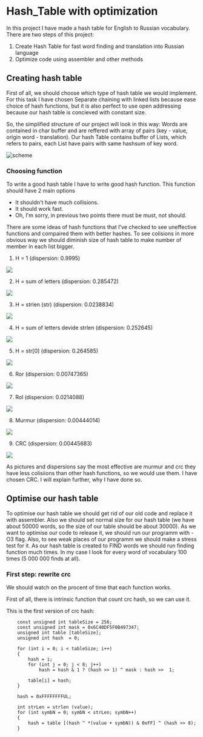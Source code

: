 # Hash_Table with optimization
In this project I have made a hash table for English to Russian vocabulary. 
There are two steps of this project: 
1) Create Hash Table for fast word finding and translation into Russian language
2) Optimize code using assembler and other methods

## Creating hash table

First of all, we should choose which type of hash table we would implement. For this task I have chosen Separate chaining with linked lists because ease choice of hash functions, but it is also perfect to use open addressing because our hash table is concieved with constant size.

So, the  simplified structure of our project will look in this way:
Words are contained in char buffer and are reffered with array of pairs (key - value, origin word - translation). Our hash Table contains buffer of Lists, which refers to pairs, each List have pairs with same hashsum of key word.   

![scheme](https://github.com/Krym4s/Hash_table/blob/main/hash_table/%D1%81%D1%85%D0%B5%D0%BC%D0%B01.jpg "схема")

### Choosing function

To write a good hash table I have to write good hash function. This function should have 2 main options
- It shouldn't have much collisions.
- It should work fast.
- Oh, I'm sorry, in previous two points there must be must, not should.

There are some ideas of hash functions that I've checked to see uneffective functions and compaired them with better hashes.
To see colisions in more obvious way we should diminish size of hash table to make number of member in each list bigger. 

1. Н = 1 (dispersion: 0.9995)
<img align="center"  src="https://github.com/Krym4s/Hash_table/blob/main/1Pic">


2. H = sum of letters (dispersion: 0.285472)
<img align="center"  src="https://github.com/Krym4s/Hash_table/blob/main/hash_table/lenPic">


3. H = strlen (str) (dispersion: 0.0238834)
<img align="center"  src="https://github.com/Krym4s/Hash_table/blob/main/1Pic">


4. H = sum of letters devide strlen (dispersion: 0.252645)
<img align="center"  src="https://github.com/Krym4s/Hash_table/blob/main/hash_table/averageLenPic">


5. H = str[0] (dispersion: 0.264585)
<img align="center"  src="https://github.com/Krym4s/Hash_table/blob/main/hash_table/dedPic">


6. Ror (dispersion: 0.00747365)
<img align="center"  src="https://github.com/Krym4s/Hash_table/blob/main/hash_table/RorPic">


7. Rol (dispersion: 0.0214088)
<img align="center"  src="https://github.com/Krym4s/Hash_table/blob/main/hash_table/RolPic">


8. Murmur (dispersion: 0.00444014)
<img align="center"  src="https://github.com/Krym4s/Hash_table/blob/main/hash_table/murmurPic">


9. CRC (dispersion: 0.00445683)
<img align="center"  src="https://github.com/Krym4s/Hash_table/blob/main/hash_table/CRCPic">

As pictures and dispersions say the most effective are murmur and crc they have less colisiions than other hash functions, so we would use them. I have chosen CRC. I will explain further, why I have done so.

## Optimise our hash table

To optimise our hash table we should get rid of our old code and replace it with assembler. Also we should set normal size for our hash table (we have about 50000 words, so the size of our table should be about 30000). As we want to optimise our code to release it, we should run our programm with -O3 flag. Also, to see weak places of our programm we should make a stress test for it. As our hash table is created to FIND words we should run finding function much times. In my case I look for every word of vocabulary 100 times (5 000 000 finds at all).

### First step: rewrite crc
We should watch on the procent of time that each function works.

First of all, there is intrinsic function that count crc hash, so we can use it.

This is the first version of crc hash: 

``` 
    const unsigned int tableSize = 256;
    const unsigned int mask = 0x6C40DF5F0B497347; 
    unsigned int table [tableSize];
    unsigned int hash  = 0;

    for (int i = 0; i < tableSize; i++)
    {
        hash = i;
        for (int j = 0; j < 8; j++)
            hash = hash & 1 ? (hash >> 1) ^ mask : hash >>  1;

        table[i] = hash;
    }

    hash = 0xFFFFFFFFUL;

    int strLen = strlen (value);
    for (int symbN = 0; symbN < strLen; symbN++)
    {
        hash = table [(hash ^ *(value + symbN)) & 0xFF] ^ (hash >> 8);
    }

```

